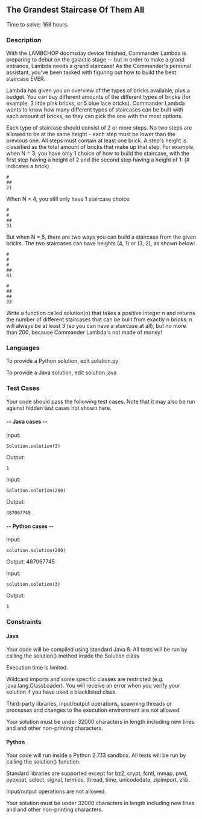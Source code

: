 ## The Grandest Staircase Of Them All

Time to solve: 168 hours.

### Description

With the LAMBCHOP doomsday device finished, Commander Lambda is preparing to debut on the galactic stage -- but in order to make a grand entrance, Lambda needs a grand staircase! As the Commander's personal assistant, you've been tasked with figuring out how to build the best staircase EVER. 

Lambda has given you an overview of the types of bricks available, plus a budget. You can buy different amounts of the different types of bricks (for example, 3 little pink bricks, or 5 blue lace bricks). Commander Lambda wants to know how many different types of staircases can be built with each amount of bricks, so they can pick the one with the most options. 

Each type of staircase should consist of 2 or more steps.  No two steps are allowed to be at the same height - each step must be lower than the previous one. All steps must contain at least one brick. A step's height is classified as the total amount of bricks that make up that step.
For example, when N = 3, you have only 1 choice of how to build the staircase, with the first step having a height of 2 and the second step having a height of 1: (# indicates a brick)

```
#
##
21
```

When N = 4, you still only have 1 staircase choice:

```
#
#
##
31
```

But when N = 5, there are two ways you can build a staircase from the given
bricks. The two staircases can have heights (4, 1) or (3, 2), as shown below:

```
#
#
#
##
41
```

```
#
##
##
32
```

Write a function called solution(n) that takes a positive integer n and returns the number of different staircases that can be built from exactly n bricks. n will always be at least 3 (so you can have a staircase at all), but no more than 200, because Commander Lambda's not made of money!

### Languages

To provide a Python solution, edit solution.py

To provide a Java solution, edit solution.java

### Test Cases

Your code should pass the following test cases. Note that it may also be run
against hidden test cases not shown here.

#### -- Java cases -- 
Input:

```
Solution.solution(3)
```

Output:

```
1
```

Input:

```
Solution.solution(200)
```

Output:

```
487067745
```

#### -- Python cases -- 

Input:

```
solution.solution(200)
```

Output:
487067745

Input:

```
solution.solution(3)
```

Output:

```
1
```


### Constraints

#### Java
Your code will be compiled using standard Java 8. All tests will be run by calling the solution() method inside the Solution class

Execution time is limited.

Wildcard imports and some specific classes are restricted (e.g. java.lang.ClassLoader). You will receive an error when you verify your solution if you have used a blacklisted class.

Third-party libraries, input/output operations, spawning threads or processes and changes to the execution environment are not allowed.

Your solution must be under 32000 characters in length including new lines and and other non-printing characters.
#### Python

Your code will run inside a Python 2.7.13 sandbox. All tests will be run by calling the solution() function.

Standard libraries are supported except for bz2, crypt, fcntl, mmap, pwd, pyexpat, select, signal, termios, thread, time, unicodedata, zipimport, zlib.

Input/output operations are not allowed.

Your solution must be under 32000 characters in length including new lines and and other non-printing characters.